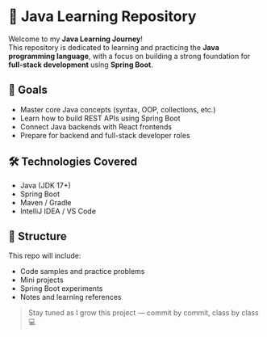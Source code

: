 # 📘 Java Learning Repository

Welcome to my **Java Learning Journey**!  
This repository is dedicated to learning and practicing the **Java programming language**, with a focus on building a strong foundation for **full-stack development** using **Spring Boot**.

## 🚀 Goals

- Master core Java concepts (syntax, OOP, collections, etc.)
- Learn how to build REST APIs using Spring Boot
- Connect Java backends with React frontends
- Prepare for backend and full-stack developer roles

## 🛠 Technologies Covered

- Java (JDK 17+)
- Spring Boot
- Maven / Gradle
- IntelliJ IDEA / VS Code

## 📂 Structure

This repo will include:

- Code samples and practice problems
- Mini projects
- Spring Boot experiments
- Notes and learning references

> Stay tuned as I grow this project — commit by commit, class by class 💻

